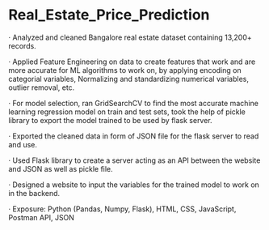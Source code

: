 # Real_Estate_Price_Prediction

· Analyzed and cleaned Bangalore real estate dataset containing 13,200+ records.

· Applied Feature Engineering on data to create features that work and are more accurate for ML algorithms to work on, by applying encoding on categorial variables, Normalizing and standardizing numerical variables, outlier removal, etc.

· For model selection, ran GridSearchCV to find the most accurate machine learning regression model on train and test sets, took the help of pickle library to export the model trained to be used by flask server.

· Exported the cleaned data in form of JSON file for the flask server to read and use.

· Used Flask library to create a server acting as an API between the website and JSON as well as pickle file.

· Designed a website to input the variables for the trained model to work on in the backend.

· Exposure: Python (Pandas, Numpy, Flask), HTML, CSS, JavaScript, Postman API, JSON
